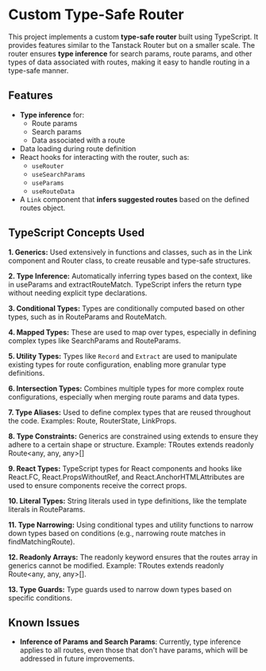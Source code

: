 # Custom Type-Safe Router

This project implements a custom **type-safe router** built using TypeScript. It provides features similar to the Tanstack Router but on a smaller scale. The router ensures **type inference** for search params, route params, and other types of data associated with routes, making it easy to handle routing in a type-safe manner.

## Features

- **Type inference** for:
  - Route params
  - Search params
  - Data associated with a route
- Data loading during route definition
- React hooks for interacting with the router, such as:
  - `useRouter`
  - `useSearchParams`
  - `useParams`
  - `useRouteData`
- A `Link` component that **infers suggested routes** based on the defined routes object.

## TypeScript Concepts Used

**1. Generics:** Used extensively in functions and classes, such as in the Link component and Router class, to create reusable and type-safe structures. 

**2. Type Inference:** Automatically inferring types based on the context, like in useParams and extractRouteMatch. TypeScript infers the return type without needing explicit type declarations.

**3. Conditional Types:** Types are conditionally computed based on other types, such as in RouteParams and RouteMatch.

**4. Mapped Types:** These are used to map over types, especially in defining complex types like SearchParams and RouteParams.

**5. Utility Types:** Types like `Record` and `Extract` are used to manipulate existing types for route configuration, enabling more granular type definitions.

**6. Intersection Types:** Combines multiple types for more complex route configurations, especially when merging route params and data types.

**7. Type Aliases:** Used to define complex types that are reused throughout the code. Examples: Route, RouterState, LinkProps.

**8. Type Constraints:** Generics are constrained using extends to ensure they adhere to a certain shape or structure. Example: TRoutes extends readonly Route<any, any, any>[]

**9. React Types:** TypeScript types for React components and hooks like React.FC, React.PropsWithoutRef, and React.AnchorHTMLAttributes are used to ensure components receive the correct props.

**10. Literal Types:** String literals used in type definitions, like the template literals in RouteParams<TPath>.

**11. Type Narrowing:** Using conditional types and utility functions to narrow down types based on conditions (e.g., narrowing route matches in findMatchingRoute).

**12. Readonly Arrays:** The readonly keyword ensures that the routes array in generics cannot be modified. Example: TRoutes extends readonly Route<any, any, any>[].

**13. Type Guards:** Type guards used to narrow down types based on specific conditions.

## Known Issues

- **Inference of Params and Search Params**: Currently, type inference applies to all routes, even those that don't have params, which will be addressed in future improvements.
